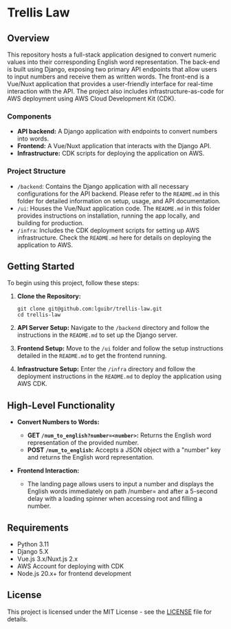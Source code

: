 # Trellis Law

## Overview

This repository hosts a full-stack application designed to convert numeric values into their corresponding English word representation. The back-end is built using Django, exposing two primary API endpoints that allow users to input numbers and receive them as written words. The front-end is a Vue/Nuxt application that provides a user-friendly interface for real-time interaction with the API. The project also includes infrastructure-as-code for AWS deployment using AWS Cloud Development Kit (CDK).

### Components

- **API backend:** A Django application with endpoints to convert numbers into words.
- **Frontend:** A Vue/Nuxt application that interacts with the Django API.
- **Infrastructure:** CDK scripts for deploying the application on AWS.

### Project Structure

- `/backend`: Contains the Django application with all necessary configurations for the API backend. Please refer to the `README.md` in this folder for detailed information on setup, usage, and API documentation.
- `/ui`: Houses the Vue/Nuxt application code. The `README.md` in this folder provides instructions on installation, running the app locally, and building for production.
- `/infra`: Includes the CDK deployment scripts for setting up AWS infrastructure. Check the `README.md` here for details on deploying the application to AWS.

## Getting Started

To begin using this project, follow these steps:

1. **Clone the Repository:**

   ```
   git clone git@github.com:lguibr/trellis-law.git
   cd trellis-law
   ```

2. **API Server Setup:**
   Navigate to the `/backend` directory and follow the instructions in the `README.md` to set up the Django server.

3. **Frontend Setup:**
   Move to the `/ui` folder and follow the setup instructions detailed in the `README.md` to get the frontend running.

4. **Infrastructure Setup:**
   Enter the `/infra` directory and follow the deployment instructions in the `README.md` to deploy the application using AWS CDK.

## High-Level Functionality

- **Convert Numbers to Words:**

  - **GET `/num_to_english?number=<number>`:** Returns the English word representation of the provided number.
  - **POST `/num_to_english`:** Accepts a JSON object with a "number" key and returns the English word representation.

- **Frontend Interaction:**
  - The landing page allows users to input a number and displays the English words immediately on path /number=<number> and after a 5-second delay with a loading spinner when accessing root and filling a number.

## Requirements

- Python 3.11
- Django 5.X
- Vue.js 3.x/Nuxt.js 2.x
- AWS Account for deploying with CDK
- Node.js 20.x+ for frontend development

## License

This project is licensed under the MIT License - see the [LICENSE](LICENSE) file for details.
